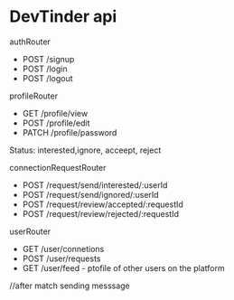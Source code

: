 # DevTinder api

authRouter

- POST /signup
- POST /login
- POST /logout

profileRouter

- GET /profile/view
- POST /profile/edit
- PATCH /profile/password

Status: interested,ignore, acceept, reject

connectionRequestRouter

- POST /request/send/interested/:userId
- POST /request/send/ignored/:userId
- POST /request/review/accepted/:requestId
- POST /request/review/rejected/:requestId

userRouter

- GET /user/connetions
- POST /user/requests
- GET /user/feed - ptofile of other users on the platform

//after match sending messsage
